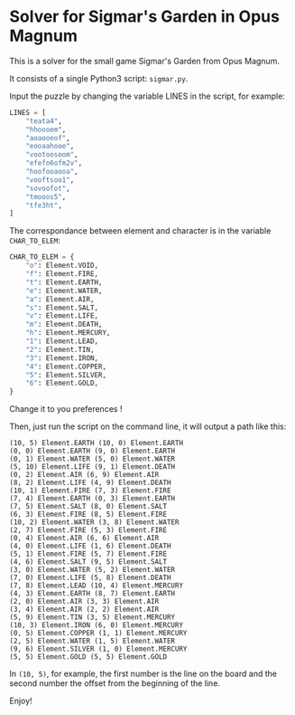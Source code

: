# Solver for Sigmar's Garden in Opus Magnum

This is a solver for the small game Sigmar's Garden from Opus Magnum.

It consists of a single Python3 script: `sigmar.py`.

Input the puzzle by changing the variable LINES in the script, for example:

```python
LINES = [
    "teata4",
    "hhoooem",
    "aoaooeof",
    "eooaahooe",
    "vootoosoom",
    "efefo6ofm2v",
    "hoofooaooa",
    "vooftsoo1",
    "sovoofot",
    "tmooos5",
    "tfe3ht",
]
```

The correspondance between element and character is in the variable `CHAR_TO_ELEM`:

```python
CHAR_TO_ELEM = {
    "o": Element.VOID,
    "f": Element.FIRE,
    "t": Element.EARTH,
    "e": Element.WATER,
    "a": Element.AIR,
    "s": Element.SALT,
    "v": Element.LIFE,
    "m": Element.DEATH,
    "h": Element.MERCURY,
    "1": Element.LEAD,
    "2": Element.TIN,
    "3": Element.IRON,
    "4": Element.COPPER,
    "5": Element.SILVER,
    "6": Element.GOLD,
}
```

Change it to you preferences !

Then, just run the script on the command line, it will output a path like this:

```text
(10, 5) Element.EARTH (10, 0) Element.EARTH
(0, 0) Element.EARTH (9, 0) Element.EARTH
(0, 1) Element.WATER (5, 0) Element.WATER
(5, 10) Element.LIFE (9, 1) Element.DEATH
(0, 2) Element.AIR (6, 9) Element.AIR
(8, 2) Element.LIFE (4, 9) Element.DEATH
(10, 1) Element.FIRE (7, 3) Element.FIRE
(7, 4) Element.EARTH (0, 3) Element.EARTH
(7, 5) Element.SALT (8, 0) Element.SALT
(6, 3) Element.FIRE (8, 5) Element.FIRE
(10, 2) Element.WATER (3, 8) Element.WATER
(2, 7) Element.FIRE (5, 3) Element.FIRE
(0, 4) Element.AIR (6, 6) Element.AIR
(4, 0) Element.LIFE (1, 6) Element.DEATH
(5, 1) Element.FIRE (5, 7) Element.FIRE
(4, 6) Element.SALT (9, 5) Element.SALT
(3, 0) Element.WATER (5, 2) Element.WATER
(7, 0) Element.LIFE (5, 8) Element.DEATH
(7, 8) Element.LEAD (10, 4) Element.MERCURY
(4, 3) Element.EARTH (8, 7) Element.EARTH
(2, 0) Element.AIR (3, 3) Element.AIR
(3, 4) Element.AIR (2, 2) Element.AIR
(5, 9) Element.TIN (3, 5) Element.MERCURY
(10, 3) Element.IRON (6, 0) Element.MERCURY
(0, 5) Element.COPPER (1, 1) Element.MERCURY
(2, 5) Element.WATER (1, 5) Element.WATER
(9, 6) Element.SILVER (1, 0) Element.MERCURY
(5, 5) Element.GOLD (5, 5) Element.GOLD
```

In `(10, 5)`, for example, the first number is the line on the board and the second number the offset from the beginning of the line.

Enjoy!

